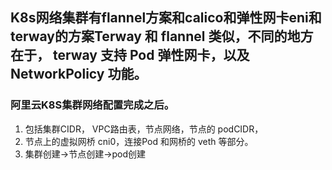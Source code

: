 ##  K8s网络集群有flannel方案和calico和弹性网卡eni和terway的方案Terway 和 flannel 类似，不同的地方在于， terway 支持 Pod 弹性网卡，以及 NetworkPolicy 功能。

### 阿里云K8S集群网络配置完成之后。
1. 包括集群CIDR， VPC路由表，节点网络，节点的 podCIDR，
2. 节点上的虚拟网桥 cni0，连接Pod 和网桥的 veth 等部分。
3. 集群创建->节点创建->pod创建
